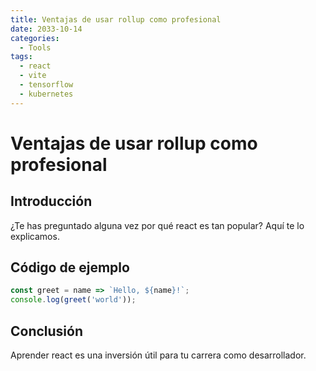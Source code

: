 ```yaml
---
title: Ventajas de usar rollup como profesional
date: 2033-10-14
categories:
  - Tools
tags:
  - react
  - vite
  - tensorflow
  - kubernetes
---
```


# Ventajas de usar rollup como profesional

## Introducción

¿Te has preguntado alguna vez por qué react es tan popular? Aquí te lo explicamos.

## Código de ejemplo

```javascript
const greet = name => `Hello, ${name}!`;
console.log(greet('world'));
```

## Conclusión

Aprender react es una inversión útil para tu carrera como desarrollador.